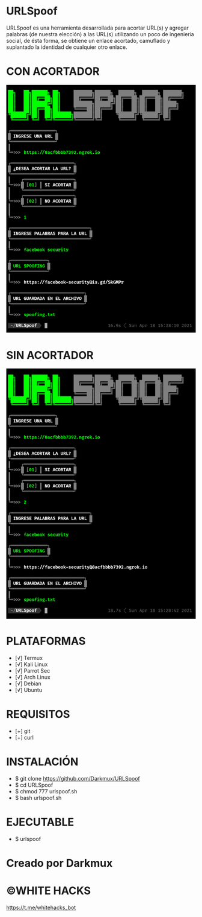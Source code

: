 # URLSpoof
URLSpoof es una herramienta desarrollada para acortar URL(s) y agregar palabras (de nuestra elección) a las URL(s) utilizando un poco de ingenieria social, de ésta forma, se obtiene un enlace acortado, camuflado y suplantado la identidad de cualquier otro enlace.
# CON ACORTADOR
![alt text](https://github.com/Darkmux/URLSpoof/blob/main/images/acortador.png)
# SIN ACORTADOR
![alt text](https://github.com/Darkmux/URLSpoof/blob/main/images/url.png)
# PLATAFORMAS
* [√] Termux
* [√] Kali Linux
* [√] Parrot Sec
* [√] Arch Linux
* [√] Debian
* [√] Ubuntu
# REQUISITOS
* [+] git
* [+] curl
# INSTALACIÓN
* $ git clone https://github.com/Darkmux/URLSpoof
* $ cd URLSpoof
* $ chmod 777 urlspoof.sh
* $ bash urlspoof.sh
# EJECUTABLE
* $ urlspoof
# Creado por Darkmux
# ©WHITE HACKS
https://t.me/whitehacks_bot
